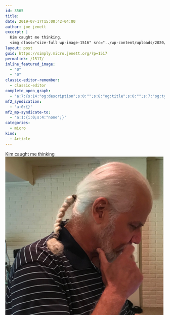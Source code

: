 ```yaml
---
id: 3565
title: 
date: 2019-07-17T15:00:42-04:00
author: joe jenett
excerpt: |
  Kim caught me thinking.
  <img class="size-full wp-image-1516" src="../wp-content/uploads/2020/06/caught-me-thinking.jpg" alt="" width="500" height="500" />
layout: post
guid: https://simply.micro.jenett.org/?p=1517
permalink: /1517/
inline_featured_image:
  - "0"
  - "0"
classic-editor-remember:
  - classic-editor
complete_open_graph:
  - 'a:7:{s:14:"og:description";s:0:"";s:8:"og:title";s:0:"";s:7:"og:type";s:0:"";s:12:"twitter:card";s:7:"summary";s:15:"twitter:creator";s:0:"";s:19:"twitter:description";s:0:"";s:8:"og:image";s:0:"";}'
mf2_syndication:
  - 'a:0:{}'
mf2_mp-syndicate-to:
  - 'a:1:{i:0;s:4:"none";}'
categories:
  - micro
kind:
  - Article
---
```

Kim caught me thinking<br /><img loading="lazy" class="size-full wp-image-1516" src="../wp-content/uploads/2020/06/caught-me-thinking.jpg" alt="" width="500" height="500" />